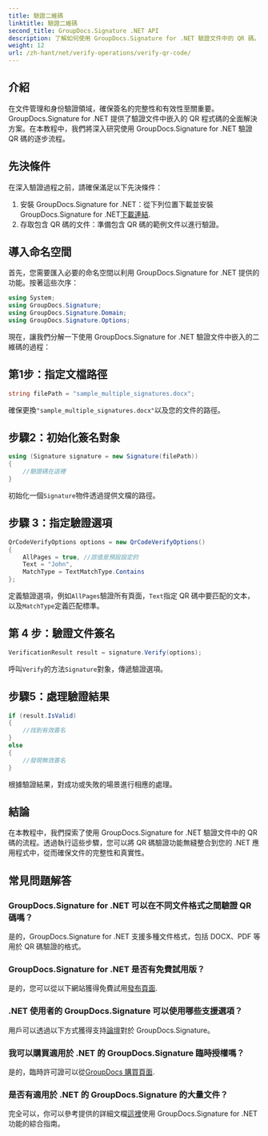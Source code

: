 ```yaml
---
title: 驗證二維碼
linktitle: 驗證二維碼
second_title: GroupDocs.Signature .NET API
description: 了解如何使用 GroupDocs.Signature for .NET 驗證文件中的 QR 碼。帶有逐步指南的綜合教程。
weight: 12
url: /zh-hant/net/verify-operations/verify-qr-code/
---
```

## 介紹
在文件管理和身份驗證領域，確保簽名的完整性和有效性至關重要。 GroupDocs.Signature for .NET 提供了驗證文件中嵌入的 QR 程式碼的全面解決方案。在本教程中，我們將深入研究使用 GroupDocs.Signature for .NET 驗證 QR 碼的逐步流程。
## 先決條件
在深入驗證過程之前，請確保滿足以下先決條件：
1. 安裝 GroupDocs.Signature for .NET：從下列位置下載並安裝 GroupDocs.Signature for .NET[下載連結](https://releases.groupdocs.com/signature/net/).
2. 存取包含 QR 碼的文件：準備包含 QR 碼的範例文件以進行驗證。 

## 導入命名空間
首先，您需要匯入必要的命名空間以利用 GroupDocs.Signature for .NET 提供的功能。按著這些次序：

```csharp
using System;
using GroupDocs.Signature;
using GroupDocs.Signature.Domain;
using GroupDocs.Signature.Options;
```


現在，讓我們分解一下使用 GroupDocs.Signature for .NET 驗證文件中嵌入的二維碼的過程：
## 第1步：指定文檔路徑
```csharp
string filePath = "sample_multiple_signatures.docx";
```
確保更換`"sample_multiple_signatures.docx"`以及您的文件的路徑。
## 步驟2：初始化簽名對象
```csharp
using (Signature signature = new Signature(filePath))
{
    //驗證碼在這裡
}
```
初始化一個`Signature`物件透過提供文檔的路徑。
## 步驟 3：指定驗證選項
```csharp
QrCodeVerifyOptions options = new QrCodeVerifyOptions()
{
    AllPages = true, //該值是預設設定的
    Text = "John",
    MatchType = TextMatchType.Contains
};
```
定義驗證選項，例如`AllPages`驗證所有頁面，`Text`指定 QR 碼中要匹配的文本，以及`MatchType`定義匹配標準。
## 第 4 步：驗證文件簽名
```csharp
VerificationResult result = signature.Verify(options);
```
呼叫`Verify`的方法`Signature`對象，傳遞驗證選項。
## 步驟5：處理驗證結果
```csharp
if (result.IsValid)
{
    //找到有效簽名
}
else
{
    //發現無效簽名
}
```
根據驗證結果，對成功或失敗的場景進行相應的處理。

## 結論
在本教程中，我們探索了使用 GroupDocs.Signature for .NET 驗證文件中的 QR 碼的流程。透過執行這些步驟，您可以將 QR 碼驗證功能無縫整合到您的 .NET 應用程式中，從而確保文件的完整性和真實性。
## 常見問題解答
### GroupDocs.Signature for .NET 可以在不同文件格式之間驗證 QR 碼嗎？
是的，GroupDocs.Signature for .NET 支援多種文件格式，包括 DOCX、PDF 等用於 QR 碼驗證的格式。
### GroupDocs.Signature for .NET 是否有免費試用版？
是的，您可以從以下網站獲得免費試用[發布頁面](https://releases.groupdocs.com/).
### .NET 使用者的 GroupDocs.Signature 可以使用哪些支援選項？
用戶可以透過以下方式獲得支持[論壇](https://forum.groupdocs.com/c/signature/13)對於 GroupDocs.Signature。
### 我可以購買適用於 .NET 的 GroupDocs.Signature 臨時授權嗎？
是的，臨時許可證可以從[GroupDocs 購買頁面](https://purchase.groupdocs.com/temporary-license/).
### 是否有適用於 .NET 的 GroupDocs.Signature 的大量文件？
完全可以，你可以參考提供的詳細文檔[這裡](https://tutorials.groupdocs.com/signature/net/)使用 GroupDocs.Signature for .NET 功能的綜合指南。